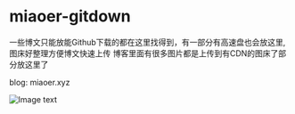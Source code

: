 # miaoer-gitdown
一些博文只能放能Github下载的都在这里找得到，有一部分有高速盘也会放这里,图床好整理方便博文快速上传
博客里面有很多图片都是上传到有CDN的图床了部分放这里了

blog: miaoer.xyz

![Image text](https://raw.githubusercontent.com/miaoermua/miaoer-gitdown/main/meme/%E6%BB%91%E7%A8%BD%E9%9B%AA%E7%90%83.gif)
